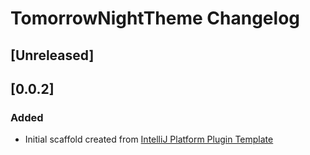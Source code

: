 <!-- Keep a Changelog guide -> https://keepachangelog.com -->

# TomorrowNightTheme Changelog

## [Unreleased]
## [0.0.2]
### Added
- Initial scaffold created from [IntelliJ Platform Plugin Template](https://github.com/JetBrains/intellij-platform-plugin-template)
